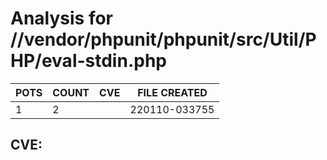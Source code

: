 # Analysis for //vendor/phpunit/phpunit/src/Util/PHP/eval-stdin.php
| POTS | COUNT | CVE | FILE CREATED |
|---|---|---|---|
| 1 | 2 | | 220110-033755 |

## CVE: 